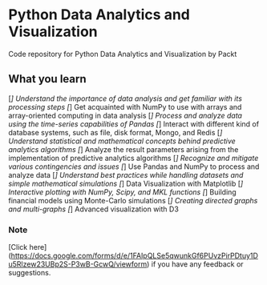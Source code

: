 # Python Data Analytics and Visualization
Code repository for Python Data Analytics and Visualization by Packt

## What you learn

[*] Understand the importance of data analysis and get familiar with its processing steps
[*] Get acquainted with NumPy to use with arrays and array-oriented computing in data analysis
[*] Process and analyze data using the time-series capabilities of Pandas
[*] Interact with different kind of database systems, such as file, disk format, Mongo, and Redis
[*] Understand statistical and mathematical concepts behind predictive analytics algorithms
[*] Analyze the result parameters arising from the implementation of predictive analytics algorithms
[*] Recognize and mitigate various contingencies and issues
[*] Use Pandas and NumPy to process and analyze data
[*] Understand best practices while handling datasets and simple mathematical simulations
[*] Data Visualization with Matplotlib
[*] Interactive plotting with NumPy, Scipy, and MKL functions
[*] Building financial models using Monte-Carlo simulations
[*] Creating directed graphs and multi-graphs
[*] Advanced visualization with D3 

### Note
[Click here] (https://docs.google.com/forms/d/e/1FAIpQLSe5qwunkGf6PUvzPirPDtuy1Du5Rlzew23UBp2S-P3wB-GcwQ/viewform)
if you have any feedback or suggestions.


